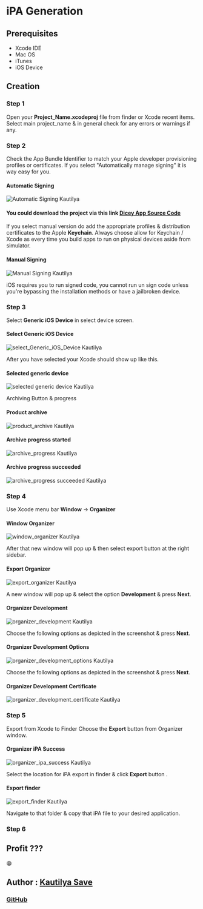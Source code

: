 # iPA Generation

## Prerequisites

* Xcode IDE
* Mac OS
* iTunes
* iOS Device

## Creation

### Step 1

Open your **Project\_Name.xcodeproj** file from finder or Xcode recent items. Select main project\_name & in general check for any errors or warnings if any.

### Step 2

Check the App Bundle Identifier to match your Apple developer provisioning profiles or certificates. If you select "Automatically manage signing" it is way easy for you.

#### Automatic Signing

![Automatic Signing Kautilya](https://github.com/SensehacK/dev-cheatsheet/tree/88f67add347b1607b94f5c5ac6ec7917192dddf6/iOS/xcode/iOSiPAAssets/automatic_Signing.png)

#### You could download the project via this link [Dicey App Source Code](https://github.com/SensehacK/Dicey)

If you select manual version do add the appropriate profiles & distribution certificates to the Apple **Keychain**. Always choose allow for Keychain / Xcode as every time you build apps to run on physical devices aside from simulator.

#### Manual Signing

![Manual Signing Kautilya](https://github.com/SensehacK/dev-cheatsheet/tree/88f67add347b1607b94f5c5ac6ec7917192dddf6/iOS/xcode/iOSiPAAssets/manual_Signing.png)

iOS requires you to run signed code, you cannot run un sign code unless you're bypassing the installation methods or have a jailbroken device.

### Step 3

Select **Generic iOS Device** in select device screen.

#### Select Generic iOS Device

![select\_Generic\_iOS\_Device Kautilya](https://github.com/SensehacK/dev-cheatsheet/tree/88f67add347b1607b94f5c5ac6ec7917192dddf6/iOS/xcode/iOSiPAAssets/select_Generic_iOS_Device.png)

After you have selected your Xcode should show up like this.

#### Selected generic device

![selected generic device Kautilya](https://github.com/SensehacK/dev-cheatsheet/tree/88f67add347b1607b94f5c5ac6ec7917192dddf6/iOS/xcode/iOSiPAAssets/selected_generic_device.png)

Archiving Button & progress

#### Product archive

![product\_archive Kautilya](https://github.com/SensehacK/dev-cheatsheet/tree/88f67add347b1607b94f5c5ac6ec7917192dddf6/iOS/xcode/iOSiPAAssets/product_archive.png)

#### Archive progress started

![archive\_progress Kautilya](https://github.com/SensehacK/dev-cheatsheet/tree/88f67add347b1607b94f5c5ac6ec7917192dddf6/iOS/xcode/iOSiPAAssets/archive_progress.png)

#### Archive progress succeeded

![archive\_progress succeeded Kautilya](https://github.com/SensehacK/dev-cheatsheet/tree/88f67add347b1607b94f5c5ac6ec7917192dddf6/iOS/xcode/iOSiPAAssets/archive_successful.png)

### Step 4

Use Xcode menu bar **Window** -&gt; **Organizer**

#### Window Organizer

![window\_organizer Kautilya](https://github.com/SensehacK/dev-cheatsheet/tree/88f67add347b1607b94f5c5ac6ec7917192dddf6/iOS/xcode/iOSiPAAssets/window_organizer.png)

After that new window will pop up & then select export button at the right sidebar.

#### Export Organizer

![export\_organizer Kautilya](https://github.com/SensehacK/dev-cheatsheet/tree/88f67add347b1607b94f5c5ac6ec7917192dddf6/iOS/xcode/iOSiPAAssets/export_organizer.png)

A new window will pop up & select the option **Development** & press **Next**.

#### Organizer Development

![organizer\_development Kautilya](https://github.com/SensehacK/dev-cheatsheet/tree/88f67add347b1607b94f5c5ac6ec7917192dddf6/iOS/xcode/iOSiPAAssets/organizer_development.png)

Choose the following options as depicted in the screenshot & press **Next**.

#### Organizer Development Options

![organizer\_development\_options Kautilya](https://github.com/SensehacK/dev-cheatsheet/tree/88f67add347b1607b94f5c5ac6ec7917192dddf6/iOS/xcode/iOSiPAAssets/organizer_development_options.png)

Choose the following options as depicted in the screenshot & press **Next**.

#### Organizer Development Certificate

![organizer\_development\_certificate Kautilya](https://github.com/SensehacK/dev-cheatsheet/tree/88f67add347b1607b94f5c5ac6ec7917192dddf6/iOS/xcode/iOSiPAAssets/organizer_development_certificate.png)

### Step 5

Export from Xcode to Finder Choose the **Export** button from Organizer window.

#### Organizer iPA Success

![organizer\_ipa\_success Kautilya](https://github.com/SensehacK/dev-cheatsheet/tree/88f67add347b1607b94f5c5ac6ec7917192dddf6/iOS/xcode/iOSiPAAssets/organizer_ipa_success.png)

Select the location for iPA export in finder & click **Export** button .

#### Export finder

![export\_finder Kautilya](https://github.com/SensehacK/dev-cheatsheet/tree/88f67add347b1607b94f5c5ac6ec7917192dddf6/iOS/xcode/iOSiPAAssets/export_finder.png)

Navigate to that folder & copy that iPA file to your desired application.

### Step 6

## Profit ???

:grin:

## Author : [Kautilya Save](https://kautilya.design/)

### [GitHub](https://github.com/SensehacK)

